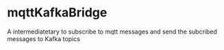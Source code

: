 # mqttKafkaBridge
A intermediatetary to subscribe to mqtt messages and send the subcribed messages to Kafka topics
